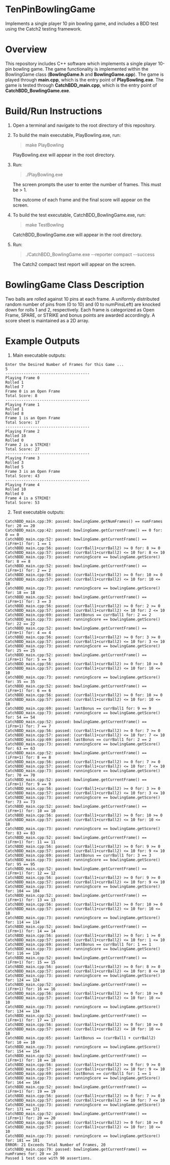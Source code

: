 # TenPinBowlingGame
Implements a single player 10 pin bowling game, and includes a BDD test using the Catch2 testing framework.

# Overview
This repository includes C++ software which implements a single player 10-pin bowling game. 
The game functionality is implemented within the BowlingGame class (**BowlingGame.h** and **BowlingGame.cpp**).
The game is played through **main.cpp**, which is the entry point of **PlayBowling.exe**.
The game is tested through **CatchBDD_main.cpp**, which is the entry point of **CatchBDD_BowlingGame.exe**.

# Build/Run Instructions
1. Open a terminal and navigate to the root directory of this repository.

2. To build the main executable, PlayBowling.exe, run:

	> make PlayBowling
	
	PlayBowling.exe will appear in the root directory.

3. Run: 
	> ./PlayBowling.exe
	
	The screen prompts the user to enter the number of frames. This must be > 1.
	
	The outcome of each frame and the final score will appear on the screen.

4. To build the test executable, CatchBDD_BowlingGame.exe, run:
	> make TestBowling
	
	CatchBDD_BowlingGame.exe will appear in the root directory.

5. Run:
	> ./CatchBDD_BowlingGame.exe --reporter compact --success
	
	The Catch2 compact test report will appear on the screen.

# BowlingGame Class Description
Two balls are rolled against 10 pins at each frame. 
A uniformly distributed random number of pins from (0 to 10) and (0 to numPinsLeft) are knocked down for rolls 1 and 2, respectively. Each frame is categorized as Open Frame, SPARE, or STRIKE and bonus points are awarded accordingly. 
A score sheet is maintained as a 2D array.

# Example Outputs 
1. Main executable outputs:
```
Enter the Desired Number of Frames for this Game ...
5
-------------------------------------
Playing Frame 0
Rolled 1
Rolled 7
Frame 0 is an Open Frame
Total Score: 8
-------------------------------------
Playing Frame 1
Rolled 1
Rolled 8
Frame 1 is an Open Frame
Total Score: 17
-------------------------------------
Playing Frame 2
Rolled 10
Rolled 0
Frame 2 is a STRIKE!
Total Score: 27
-------------------------------------
Playing Frame 3
Rolled 3
Rolled 5
Frame 3 is an Open Frame
Total Score: 43
-------------------------------------
Playing Frame 4
Rolled 10
Rolled 0
Frame 4 is a STRIKE!
Total Score: 53
```

2. Test executable outputs:
```
CatchBDD_main.cpp:39: passed: bowlingGame.getNumFrames() == numFrames for: 20 == 20
CatchBDD_main.cpp:42: passed: bowlingGame.getCurrentFrame() == 0 for: 0 == 0
CatchBDD_main.cpp:52: passed: bowlingGame.getCurrentFrame() == (iFrm+1) for: 1 == 1
CatchBDD_main.cpp:56: passed: (currBall1+currBall2) >= 0 for: 8 >= 0
CatchBDD_main.cpp:57: passed: (currBall1+currBall2) <= 10 for: 8 <= 10
CatchBDD_main.cpp:73: passed: runningScore == bowlingGame.getScore() for: 8 == 8
CatchBDD_main.cpp:52: passed: bowlingGame.getCurrentFrame() == (iFrm+1) for: 2 == 2
CatchBDD_main.cpp:56: passed: (currBall1+currBall2) >= 0 for: 10 >= 0
CatchBDD_main.cpp:57: passed: (currBall1+currBall2) <= 10 for: 10 <= 10
CatchBDD_main.cpp:73: passed: runningScore == bowlingGame.getScore() for: 18 == 18
CatchBDD_main.cpp:52: passed: bowlingGame.getCurrentFrame() == (iFrm+1) for: 3 == 3
CatchBDD_main.cpp:56: passed: (currBall1+currBall2) >= 0 for: 2 >= 0
CatchBDD_main.cpp:57: passed: (currBall1+currBall2) <= 10 for: 2 <= 10
CatchBDD_main.cpp:69: passed: lastBonus == currBall1 for: 2 == 2
CatchBDD_main.cpp:73: passed: runningScore == bowlingGame.getScore() for: 22 == 22
CatchBDD_main.cpp:52: passed: bowlingGame.getCurrentFrame() == (iFrm+1) for: 4 == 4
CatchBDD_main.cpp:56: passed: (currBall1+currBall2) >= 0 for: 3 >= 0
CatchBDD_main.cpp:57: passed: (currBall1+currBall2) <= 10 for: 3 <= 10
CatchBDD_main.cpp:73: passed: runningScore == bowlingGame.getScore() for: 25 == 25
CatchBDD_main.cpp:52: passed: bowlingGame.getCurrentFrame() == (iFrm+1) for: 5 == 5
CatchBDD_main.cpp:56: passed: (currBall1+currBall2) >= 0 for: 10 >= 0
CatchBDD_main.cpp:57: passed: (currBall1+currBall2) <= 10 for: 10 <= 10
CatchBDD_main.cpp:73: passed: runningScore == bowlingGame.getScore() for: 35 == 35
CatchBDD_main.cpp:52: passed: bowlingGame.getCurrentFrame() == (iFrm+1) for: 6 == 6
CatchBDD_main.cpp:56: passed: (currBall1+currBall2) >= 0 for: 10 >= 0
CatchBDD_main.cpp:57: passed: (currBall1+currBall2) <= 10 for: 10 <= 10
CatchBDD_main.cpp:69: passed: lastBonus == currBall1 for: 9 == 9
CatchBDD_main.cpp:73: passed: runningScore == bowlingGame.getScore() for: 54 == 54
CatchBDD_main.cpp:52: passed: bowlingGame.getCurrentFrame() == (iFrm+1) for: 7 == 7
CatchBDD_main.cpp:56: passed: (currBall1+currBall2) >= 0 for: 7 >= 0
CatchBDD_main.cpp:57: passed: (currBall1+currBall2) <= 10 for: 7 <= 10
CatchBDD_main.cpp:69: passed: lastBonus == currBall1 for: 2 == 2
CatchBDD_main.cpp:73: passed: runningScore == bowlingGame.getScore() for: 63 == 63
CatchBDD_main.cpp:52: passed: bowlingGame.getCurrentFrame() == (iFrm+1) for: 8 == 8
CatchBDD_main.cpp:56: passed: (currBall1+currBall2) >= 0 for: 7 >= 0
CatchBDD_main.cpp:57: passed: (currBall1+currBall2) <= 10 for: 7 <= 10
CatchBDD_main.cpp:73: passed: runningScore == bowlingGame.getScore() for: 70 == 70
CatchBDD_main.cpp:52: passed: bowlingGame.getCurrentFrame() == (iFrm+1) for: 9 == 9
CatchBDD_main.cpp:56: passed: (currBall1+currBall2) >= 0 for: 3 >= 0
CatchBDD_main.cpp:57: passed: (currBall1+currBall2) <= 10 for: 3 <= 10
CatchBDD_main.cpp:73: passed: runningScore == bowlingGame.getScore() for: 73 == 73
CatchBDD_main.cpp:52: passed: bowlingGame.getCurrentFrame() == (iFrm+1) for: 10 == 10
CatchBDD_main.cpp:56: passed: (currBall1+currBall2) >= 0 for: 10 >= 0
CatchBDD_main.cpp:57: passed: (currBall1+currBall2) <= 10 for: 10 <= 10
CatchBDD_main.cpp:73: passed: runningScore == bowlingGame.getScore() for: 83 == 83
CatchBDD_main.cpp:52: passed: bowlingGame.getCurrentFrame() == (iFrm+1) for: 11 == 11
CatchBDD_main.cpp:56: passed: (currBall1+currBall2) >= 0 for: 9 >= 0
CatchBDD_main.cpp:57: passed: (currBall1+currBall2) <= 10 for: 9 <= 10
CatchBDD_main.cpp:69: passed: lastBonus == currBall1 for: 3 == 3
CatchBDD_main.cpp:73: passed: runningScore == bowlingGame.getScore() for: 95 == 95
CatchBDD_main.cpp:52: passed: bowlingGame.getCurrentFrame() == (iFrm+1) for: 12 == 12
CatchBDD_main.cpp:56: passed: (currBall1+currBall2) >= 0 for: 9 >= 0
CatchBDD_main.cpp:57: passed: (currBall1+currBall2) <= 10 for: 9 <= 10
CatchBDD_main.cpp:73: passed: runningScore == bowlingGame.getScore() for: 104 == 104
CatchBDD_main.cpp:52: passed: bowlingGame.getCurrentFrame() == (iFrm+1) for: 13 == 13
CatchBDD_main.cpp:56: passed: (currBall1+currBall2) >= 0 for: 10 >= 0
CatchBDD_main.cpp:57: passed: (currBall1+currBall2) <= 10 for: 10 <= 10
CatchBDD_main.cpp:73: passed: runningScore == bowlingGame.getScore() for: 114 == 114
CatchBDD_main.cpp:52: passed: bowlingGame.getCurrentFrame() == (iFrm+1) for: 14 == 14
CatchBDD_main.cpp:56: passed: (currBall1+currBall2) >= 0 for: 1 >= 0
CatchBDD_main.cpp:57: passed: (currBall1+currBall2) <= 10 for: 1 <= 10
CatchBDD_main.cpp:69: passed: lastBonus == currBall1 for: 1 == 1
CatchBDD_main.cpp:73: passed: runningScore == bowlingGame.getScore() for: 116 == 116
CatchBDD_main.cpp:52: passed: bowlingGame.getCurrentFrame() == (iFrm+1) for: 15 == 15
CatchBDD_main.cpp:56: passed: (currBall1+currBall2) >= 0 for: 8 >= 0
CatchBDD_main.cpp:57: passed: (currBall1+currBall2) <= 10 for: 8 <= 10
CatchBDD_main.cpp:73: passed: runningScore == bowlingGame.getScore() for: 124 == 124
CatchBDD_main.cpp:52: passed: bowlingGame.getCurrentFrame() == (iFrm+1) for: 16 == 16
CatchBDD_main.cpp:56: passed: (currBall1+currBall2) >= 0 for: 10 >= 0
CatchBDD_main.cpp:57: passed: (currBall1+currBall2) <= 10 for: 10 <= 10
CatchBDD_main.cpp:73: passed: runningScore == bowlingGame.getScore() for: 134 == 134
CatchBDD_main.cpp:52: passed: bowlingGame.getCurrentFrame() == (iFrm+1) for: 17 == 17
CatchBDD_main.cpp:56: passed: (currBall1+currBall2) >= 0 for: 10 >= 0
CatchBDD_main.cpp:57: passed: (currBall1+currBall2) <= 10 for: 10 <= 10
CatchBDD_main.cpp:65: passed: lastBonus == (currBall1 + currBall2) for: 10 == 10
CatchBDD_main.cpp:73: passed: runningScore == bowlingGame.getScore() for: 154 == 154
CatchBDD_main.cpp:52: passed: bowlingGame.getCurrentFrame() == (iFrm+1) for: 18 == 18
CatchBDD_main.cpp:56: passed: (currBall1+currBall2) >= 0 for: 9 >= 0
CatchBDD_main.cpp:57: passed: (currBall1+currBall2) <= 10 for: 9 <= 10
CatchBDD_main.cpp:69: passed: lastBonus == currBall1 for: 1 == 1
CatchBDD_main.cpp:73: passed: runningScore == bowlingGame.getScore() for: 164 == 164
CatchBDD_main.cpp:52: passed: bowlingGame.getCurrentFrame() == (iFrm+1) for: 19 == 19
CatchBDD_main.cpp:56: passed: (currBall1+currBall2) >= 0 for: 7 >= 0
CatchBDD_main.cpp:57: passed: (currBall1+currBall2) <= 10 for: 7 <= 10
CatchBDD_main.cpp:73: passed: runningScore == bowlingGame.getScore() for: 171 == 171
CatchBDD_main.cpp:52: passed: bowlingGame.getCurrentFrame() == (iFrm+1) for: 20 == 20
CatchBDD_main.cpp:56: passed: (currBall1+currBall2) >= 0 for: 10 >= 0
CatchBDD_main.cpp:57: passed: (currBall1+currBall2) <= 10 for: 10 <= 10
CatchBDD_main.cpp:73: passed: runningScore == bowlingGame.getScore() for: 181 == 181
ERROR: 21 Exceeds Total Number of Frames, 20
CatchBDD_main.cpp:79: passed: bowlingGame.getCurrentFrame() == numFrames for: 20 == 20
Passed 1 test case with 90 assertions.
```
